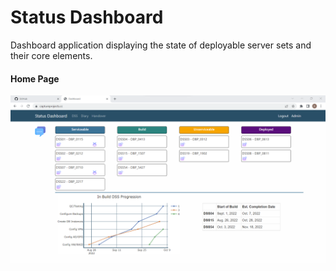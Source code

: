 # Status Dashboard
Dashboard application displaying the state of deployable server sets and their core elements.<n/>

#### Home Page
![Alt text](https://github.com/DaveM86/Status_Dashboard/blob/main/github_media/home_screen.png?raw=true "Optional Title")
